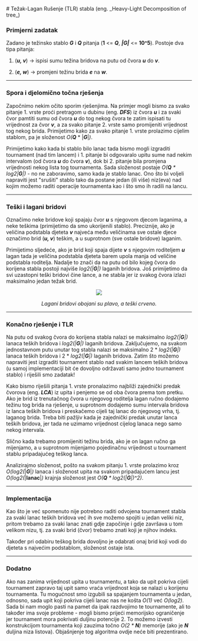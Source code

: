 <link rel="shortcut icon" type="image/png" href="{{ "favicon.ico"}}">
# Težak-Lagan Rušenje (TLR) stabla (eng. _Heavy-Light Decomposition of tree_) 

### Primjerni zadatak
Zadano je težinsko stablo ***G*** i ***Q*** pitanja (**1** <= ***Q***, ***|G|*** <= **10^5**). Postoje dva tipa pitanja:

1) (***u, v***) → ispisi sumu težina bridova na putu od čvora ***u*** do ***v***.
  
2) (***e, w***) → promjeni težinu brida ***e*** na ***w***.

---
### Spora i djelomično točna rješenja
Započnimo nekim očito sporim rješenjima. Na primjer mogli bismo za svako pitanje 1. vrste proći pretragom u dubinu (eng. ***DFS***) iz čvora ***u*** i za svaki čvor 
pamtiti sumu od čvora ***u*** do tog nekog čvora te zatim ispisati tu vrijednost za čvor ***v***, a za svako pitanje 2. vrste samo promijeniti vrijednost tog nekog brida. 
Primijetimo kako za svako pitanje 1. vrste prolazimo cijelim stablom, pa je složenost _O(**Q**_ * |***G***|_)_.

Primijetimo kako kada bi stablo bilo lanac tada bismo mogli izgraditi tournament (nad tim lancem) i 1. pitanje bi odgovaralo upitu sume nad nekim intervalom (od čvora ***u*** 
do čvora ***v***), dok bi 2. pitanje bila promjena vrijednosti nekog lista tog tournamenta. Sada složenost postaje *O(**Q** * log2|**G**|)* - no ne zaboravimo, samo kada je stablo lanac. 
Ono što bi voljeli napraviti jest "srušiti" stablo tako da postane jedan (ili više) niz(eva) nad kojim možemo raditi operacije tournamenta kao i što smo ih radili na lancu.

---
### Teški i lagani bridovi
Označimo neke bridove koji spajaju čvor ***u*** s njegovom djecom laganima, a neke teškima (primijetimo da smo ukorijenili stablo). Preciznije, ako je veličina podstabla djeteta ***v*** 
najveća među veličinama sve ostale djece označimo brid (***u, v***) teškim, a u suprotnom (sve ostale bridove) laganim. 

Primijetimo sljedeće, ako je brid koji spaja dijete ***v*** s njegovim roditeljem ***u*** lagan tada je veličina podstabla djeteta barem upola manja od veličine podstabla roditelja. 
Nadalje to znači da na putu od bilo kojeg čvora do korijena stabla postoji najviše *log2(|**G**|)* laganih bridova. Još primijetimo da svi uzastopni teški bridovi čine lance, a ne stabla 
jer iz svakog čvora izlazi maksimalno jedan težak brid. 
<p align="center">
  <img src="https://crompetitive.github.io/blog/assets/tezak-lagan_rusenje_skica.png" />
</p>
<p align="center"> <i> Lagani bridovi obojani su plavo, a teški crveno. </i> </p>

---
### Konačno rješenje i TLR
Na putu od svakog čvora do korijena stabla nalazi se maksimalno *log2(|**G**|)* lanaca teških bridova i *log2(|**G**|)* laganih bridova. Zaključujemo, na svakom jednostavnom putu unutar tog
stabla nalazi se maksimalno 2 * *log2(|**G**|)* lanaca teških bridova i 2 * *log2(|**G**|)* laganih bridova. Zatim što možemo napraviti jest izgraditi tournament stablo nad svakim lancem teških
bridova (u samoj implementaciji bit će dovoljno održavati samo jedno tournament stablo) i riješili smo zadatak!

Kako bismo riješili pitanja 1. vrste pronalazimo najbliži zajednički predak čvorova (eng. ***LCA***) iz upita i penjemo se od oba čvora prema tom pretku. Ako je brid iz trenutačnog čvora
u njegovog roditelja lagan ručno dodajemo težinu tog brida na rješenje, u suprotnom dodajemo sumu intervala bridova iz lanca teških bridova i preskačemo cijeli taj lanac do njegovog vrha, tj. 
laganog brida. Treba biti pažljiv kada je zajednički predak unutar lanca teških bridova, jer tada ne uzimamo vrijednost cijelog lanaca nego samo nekog intervala.

Slično kada trebamo promijeniti težinu brida, ako je on lagan ručno ga mijenjamo, a u suprotnom mijenjamo pojedinačnu vrijednost u tournament stablu pripadajućeg teškog lanca.

Analizirajmo složenost, pošto na svakom pitanju 1. vrste prolazimo kroz *O(log2(*\|***G***\|*)* lanaca i složenost upita na svakom pripadajućem lancu jest *O(log2(*\|**lanac**\|*)* krajnja
složenost jest *O(**Q** * log2(\|**G**\|)^2)*.

---
### Implementacija
Kao što je već spomenuto nije potrebno raditi odvojena tournament stabla za svaki lanac teških bridova već ih sve možemo spojiti u jedan veliki niz, pritom trebamo za svaki lanac znati gdje
započinje i gdje završava u tom velikom nizu, tj. za svaki brid (čvor) trebamo znati koji je njihov indeks.

Također pri odabiru teškog brida dovoljno je odabrati onaj brid koji vodi do djeteta s najvećim podstablom, složenost ostaje ista.

---
### Dodatno
Ako nas zanima vrijednost upita u tournamentu, a tako da upit pokriva cijeli tournament zapravo taj upit samo vraća vrijednost koja se nalazi u korijenu tournamenta. Tu mogućnost smo izgubili 
sa spajanjem tournamenta u jedan, odnosno, sada upit koji pokriva cijeli lanac nas ne košta *O(1)* već *O(log2)*. Sada bi nam moglo pasti na pamet da ipak razdvojimo te tournamente, ali to 
također ima svoje probleme - mogli bismo prijeći memorijsko ograničenje jer tournament mora pokrivati duljinu potencije 2. To možemo izvesti konstrukcijom tournamenta koji zauzima točno 
*O(2 * **N**)* memorije (ako je ***N*** duljina niza listova). Objašnjenje tog algoritma ovdje neće biti prezentirano. 
